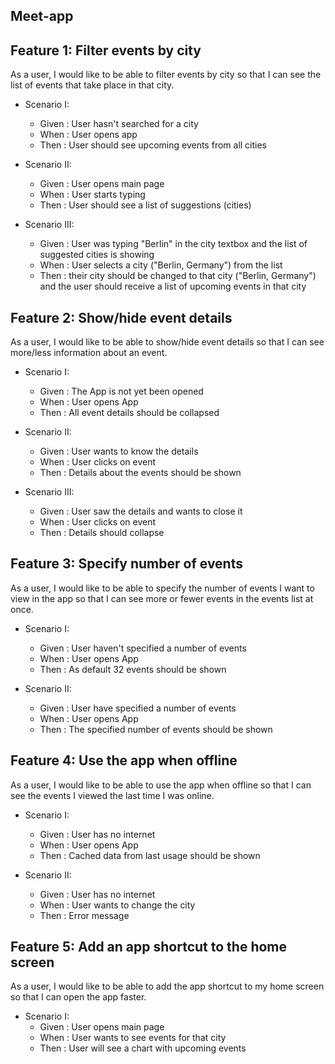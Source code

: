 ## Meet-app

## Feature 1: Filter events by city

As a user, I would like to be able to filter events by city so that I can see the list of events that take place in that city.

- Scenario I: 
    - Given : User hasn't searched for a city
    - When : User opens app
    - Then : User should see upcoming events from all cities

- Scenario II: 
    - Given : User opens main page
    - When : User starts typing
    - Then : User should see a list of suggestions (cities)
    
- Scenario III: 
    - Given : User was typing "Berlin" in the city textbox and the list of suggested cities is showing
    - When : User selects a city ("Berlin, Germany") from the list
    - Then : their city should be changed to that city ("Berlin, Germany") and the user should receive a list of upcoming events in that city
    
## Feature 2: Show/hide event details

As a user, I would like to be able to show/hide event details so that I can see more/less information about an event.

- Scenario I:
    - Given : The App is not yet been opened
    - When : User opens App
    - Then : All event details should be collapsed
     
- Scenario II: 
    - Given : User wants to know the details
    - When : User clicks on event
    - Then : Details about the events should be shown
    
- Scenario III: 
    - Given : User saw the details and wants to close it
    - When : User clicks on event
    - Then : Details should collapse
    
## Feature 3: Specify number of events

As a user, I would like to be able to specify the number of events I want to view in the app so that I can see more or fewer events in the events list at once.

- Scenario I:
    - Given : User haven't specified a number of events
    - When : User opens App
    - Then : As default 32 events should be shown
    
- Scenario II: 
    - Given : User have specified a number of events
    - When : User opens App
    - Then : The specified number of events should be shown
    
## Feature 4: Use the app when offline

As a user, I would like to be able to use the app when offline so that I can see the events I viewed the last time I was online.

- Scenario I:
    - Given : User has no internet
    - When : User opens App
    - Then : Cached data from last usage should be shown
    
- Scenario II: 
    - Given : User has no internet
    - When : User wants to change the city
    - Then : Error message
    
## Feature 5: Add an app shortcut to the home screen

As a user, I would like to be able to add the app shortcut to my home screen so that I can open the app faster.

- Scenario I:
    - Given : User opens main page
    - When : User wants to see events for that city
    - Then : User will see a chart with upcoming events
